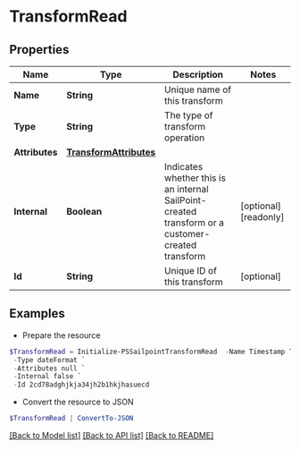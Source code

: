 # TransformRead
## Properties

Name | Type | Description | Notes
------------ | ------------- | ------------- | -------------
**Name** | **String** | Unique name of this transform | 
**Type** | **String** | The type of transform operation | 
**Attributes** | [**TransformAttributes**](TransformAttributes.md) |  | 
**Internal** | **Boolean** | Indicates whether this is an internal SailPoint-created transform or a customer-created transform | [optional] [readonly] 
**Id** | **String** | Unique ID of this transform | [optional] 

## Examples

- Prepare the resource
```powershell
$TransformRead = Initialize-PSSailpointTransformRead  -Name Timestamp To Date `
 -Type dateFormat `
 -Attributes null `
 -Internal false `
 -Id 2cd78adghjkja34jh2b1hkjhasuecd
```

- Convert the resource to JSON
```powershell
$TransformRead | ConvertTo-JSON
```

[[Back to Model list]](../README.md#documentation-for-models) [[Back to API list]](../README.md#documentation-for-api-endpoints) [[Back to README]](../README.md)

